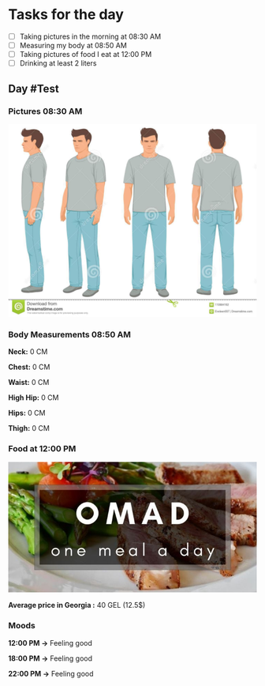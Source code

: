 # Tasks for the day

- [ ] Taking pictures in the morning at 08:30 AM
- [ ] Measuring my body at 08:50 AM
- [ ] Taking pictures of food I eat at 12:00 PM
- [ ] Drinking at least 2 liters

## Day #Test

### Pictures 08:30 AM

![This is test image](./assets/test/pictures.jpeg)

### Body Measurements 08:50 AM

**Neck:** 0 CM

**Chest:** 0 CM

**Waist:** 0 CM

**High Hip:** 0 CM

**Hips:** 0 CM

**Thigh:** 0 CM

### Food at 12:00 PM

![This is test image](./assets/test/food.jpeg)

**Average price in Georgia :** 40 GEL (12.5$)

### Moods

**12:00 PM ->** Feeling good

**18:00 PM ->** Feeling good

**22:00 PM ->** Feeling good
